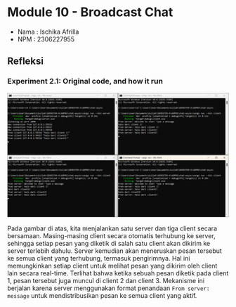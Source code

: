 # Module 10 - Broadcast Chat

* Nama  : Ischika Afrilla
* NPM   : 2306227955

## Refleksi
### Experiment 2.1: Original code, and how it run
![Experiment 2.1: Original code, and how it run](images/Screenshot%20(1080).png)

Pada gambar di atas, kita menjalankan satu server dan tiga client secara bersamaan. Masing-masing client secara otomatis terhubung ke server, sehingga setiap pesan yang diketik di salah satu client akan dikirim ke server terlebih dahulu. Server kemudian akan meneruskan pesan tersebut ke semua client yang terhubung, termasuk pengirimnya. Hal ini memungkinkan setiap client untuk melihat pesan yang dikirim oleh client lain secara real-time. Terlihat bahwa ketika sebuah pesan diketik pada client 1, pesan tersebut juga muncul di client 2 dan client 3. Mekanisme ini berjalan karena server menggunakan format penandaan `From server: message` untuk mendistribusikan pesan ke semua client yang aktif.